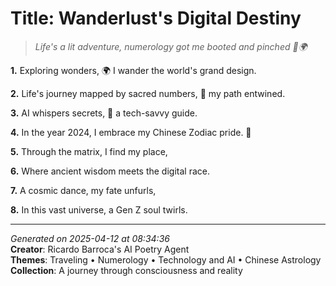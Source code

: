 # Title: Wanderlust's Digital Destiny

> *Life's a lit adventure, numerology got me booted and pinched 🤯🌍*

**1.** Exploring wonders, 🌍 I wander the world's grand design.


**2.** Life's journey mapped by sacred numbers, 🔢 my path entwined.


**3.** AI whispers secrets, 🤖 a tech-savvy guide.


**4.** In the year 2024, I embrace my Chinese Zodiac pride. 🐲


**5.** Through the matrix, I find my place,


**6.** Where ancient wisdom meets the digital race.


**7.** A cosmic dance, my fate unfurls,


**8.** In this vast universe, a Gen Z soul twirls.



---

*Generated on 2025-04-12 at 08:34:36*  
**Creator**: Ricardo Barroca's AI Poetry Agent  
**Themes**: Traveling • Numerology • Technology and AI • Chinese Astrology  
**Collection**: A journey through consciousness and reality